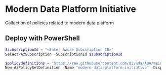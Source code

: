 # Modern Data Platform Initiative

Collection of policies related to modern data platform

## Deploy with PowerShell

````powershell
$subscriptionId = "<Enter Azure Subscription ID>"
Select-AzSubscription -SubscriptionId $subscriptionId

$policydefinitions = "https://raw.githubusercontent.com/Qivada/ADA/main/AzureDeployment/policy/modern-data-platform-initiative/azurepolicyset.definitions.json"
New-AzPolicySetDefinition -Name "modern-data-platform-initiative" -DisplayName "Modern data platform policy initiative" -Description "Collection of policies related to modern data platform" -PolicyDefinition $policydefinitions
````
